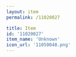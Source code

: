 ```yaml
---
layout: item
permalink: /11020027

title: Item
id: '11020027'
item_name: 'Unknown'
icon_url: '11050048.png'
---
```

